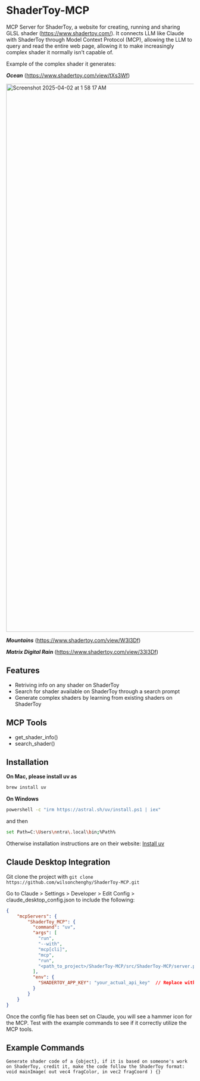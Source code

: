 # ShaderToy-MCP

MCP Server for ShaderToy, a website for creating, running and sharing GLSL shader (https://www.shadertoy.com/). It connects LLM like Claude with ShaderToy through Model Context Protocol (MCP), allowing the LLM to query and read the entire web page, allowing it to make increasingly complex shader it normally isn't capable of.

Example of the complex shader it generates:

***Ocean*** (https://www.shadertoy.com/view/tXs3Wf)

<img width="1470" alt="Screenshot 2025-04-02 at 1 58 17 AM" src="https://github.com/user-attachments/assets/40907327-111d-41eb-831e-831d36d7473a" />

***Mountains*** (https://www.shadertoy.com/view/W3l3Df)

***Matrix Digital Rain*** (https://www.shadertoy.com/view/33l3Df)


## Features
- Retriving info on any shader on ShaderToy
- Search for shader available on ShaderToy through a search prompt
- Generate complex shaders by learning from existing shaders on ShaderToy

## MCP Tools 
- get_shader_info()
- search_shader()

## Installation
**On Mac, please install uv as**
```bash
brew install uv
```
**On Windows**
```bash
powershell -c "irm https://astral.sh/uv/install.ps1 | iex" 
```
and then
```bash
set Path=C:\Users\nntra\.local\bin;%Path%
```

Otherwise installation instructions are on their website: [Install uv](https://docs.astral.sh/uv/getting-started/installation/)

## Claude Desktop Integration

Git clone the project with `git clone https://github.com/wilsonchenghy/ShaderToy-MCP.git`

Go to Claude > Settings > Developer > Edit Config > claude_desktop_config.json to include the following:

```json
{
    "mcpServers": {
        "ShaderToy_MCP": {
          "command": "uv",
          "args": [
            "run",
            "--with",
            "mcp[cli]",
            "mcp",
            "run",
            "<path_to_project>/ShaderToy-MCP/src/ShaderToy-MCP/server.py"
          ],
          "env": {
            "SHADERTOY_APP_KEY": "your_actual_api_key"  // Replace with your API key
          }
        }
    }
}
```

Once the config file has been set on Claude, you will see a hammer icon for the MCP. Test with the example commands to see if it correctly utilize the MCP tools.


## Example Commands

`Generate shader code of a {object}, if it is based on someone's work on ShaderToy, credit it, make the code follow the ShaderToy format: void mainImage( out vec4 fragColor, in vec2 fragCoord ) {}`
